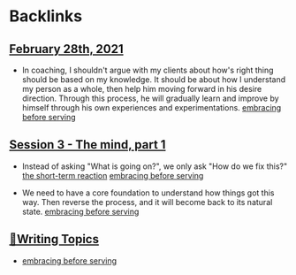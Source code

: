 
# Backlinks
## [February 28th, 2021](<February 28th, 2021.md>)
- In coaching, I shouldn't argue with my clients about how's right thing should be based on my knowledge. It should be about how I understand my person as a whole, then help him moving forward in his desire direction. Through this process, he will gradually learn and improve by himself through his own experiences and experimentations. [embracing before serving](<embracing before serving.md>)

## [Session 3 - The mind, part 1](<Session 3 - The mind, part 1.md>)
- Instead of asking "What is going on?", we only ask "How do we fix this?" [the short-term reaction](<the short-term reaction.md>) [embracing before serving](<embracing before serving.md>)

- We need to have a core foundation to understand how things got this way. Then reverse the process, and it will become back to its natural state. [embracing before serving](<embracing before serving.md>)

## [🧭Writing Topics](<🧭Writing Topics.md>)
- [embracing before serving](<embracing before serving.md>)

